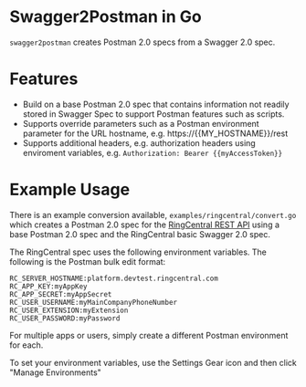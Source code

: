 Swagger2Postman in Go
=====================

`swagger2postman` creates Postman 2.0 specs from a Swagger 2.0 spec.

# Features

* Build on a base Postman 2.0 spec that contains information not readily stored in Swagger Spec to support Postman features such as scripts.
* Supports override parameters such as a Postman environment parameter for the URL hostname, e.g. https://{{MY_HOSTNAME}}/rest
* Supports additional headers, e.g. authorization headers using enviroment variables, e.g. `Authorization: Bearer {{myAccessToken}}`

# Example Usage

There is an example conversion available, `examples/ringcentral/convert.go` which creates a Postman 2.0 spec for the [RingCentral REST API](https://developers.ringcentral.com) using a base Postman 2.0 spec and the RingCentral basic Swagger 2.0 spec.

The RingCentral spec uses the following environment variables. The following is the Postman bulk edit format:

```
RC_SERVER_HOSTNAME:platform.devtest.ringcentral.com
RC_APP_KEY:myAppKey
RC_APP_SECRET:myAppSecret
RC_USER_USERNAME:myMainCompanyPhoneNumber
RC_USER_EXTENSION:myExtension
RC_USER_PASSWORD:myPassword
```

For multiple apps or users, simply create a different Postman environment for each.

To set your environment variables, use the Settings Gear icon and then click "Manage Environments"
